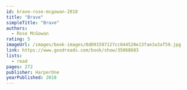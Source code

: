```yaml
---
id: brave-rose-mcgowan-2018
title: "Brave"
simpleTitle: "Brave"
authors:
  - Rose McGowan
rating: 5
imageUrl: /images/book-images/8d091597127cc044520e13fae3a3af59.jpg
link: https://www.goodreads.com/book/show/35068683
lists:
  - read
pages: 272
publisher: HarperOne
yearPublished: 2018
---
```

